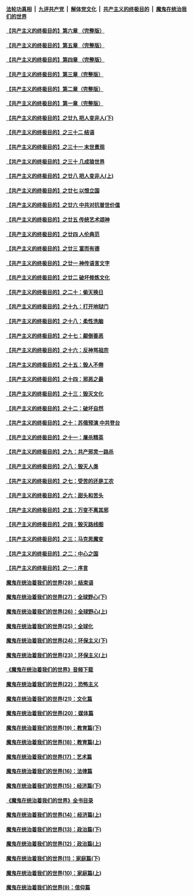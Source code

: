 

####  [法轮功真相](../../../../basic/blob/master/README.md?t=04090201) &nbsp;|&nbsp; [九评共产党](../../../../9ping.md/blob/master/README.md?t=04090201) &nbsp;|&nbsp; [解体党文化](../../../../jtdwh.md/blob/master/README.md?t=04090201)  &nbsp;|&nbsp; [共产主义的终极目的](../../../../gczydzjmd.md/blob/master/README.md?t=04090201) &nbsp;|&nbsp; [魔鬼在统治我们的世界](../../../../mgztzwmdsj.md/blob/master/README.md?t=04090201) 

#### [【共产主义的终极目的】第六章 （完整版）](../pages/nsc422/n11428913.md?t=04090201) 

#### [【共产主义的终极目的】第五章 （完整版）](../pages/nsc422/n11428912.md?t=04090201) 

#### [【共产主义的终极目的】第四章 （完整版）](../pages/nsc422/n11428907.md?t=04090201) 

#### [【共产主义的终极目的】第三章（完整版）](../pages/nsc422/n11428848.md?t=04090201) 

#### [【共产主义的终极目的】第二章（完整版）](../pages/nsc422/n11428831.md?t=04090201) 

#### [【共产主义的终极目的】第一章（完整版）](../pages/nsc422/n11417651.md?t=04090201) 

#### [【共产主义的终极目的】之廿九 把人变非人(下)](../pages/nsc422/n11344140.md?t=04090201) 

#### [【共产主义的终极目的】之三十二 结语](../pages/nsc422/n11360535.md?t=04090201) 

#### [【共产主义的终极目的】之三十一 末世景观](../pages/nsc422/n11351129.md?t=04090201) 

#### [【共产主义的终极目的】之三十 几成狼世界](../pages/nsc422/n11348280.md?t=04090201) 

#### [【共产主义的终极目的】之廿八 把人变非人(上)](../pages/nsc422/n11340492.md?t=04090201) 

#### [【共产主义的终极目的】之廿七 以恨立国](../pages/nsc422/n11336944.md?t=04090201) 

#### [【共产主义的终极目的】之廿六 中共对抗普世价值](../pages/nsc422/n11324785.md?t=04090201) 

#### [【共产主义的终极目的】之廿五 传统艺术颂神](../pages/nsc422/n11296396.md?t=04090201) 

#### [【共产主义的终极目的】之廿四 人伦典范](../pages/nsc422/n11296397.md?t=04090201) 

#### [【共产主义的终极目的】之廿三 富而有德](../pages/nsc422/n11283598.md?t=04090201) 

#### [【共产主义的终极目的】之廿一 神传语言文字](../pages/nsc422/n11263265.md?t=04090201) 

#### [【共产主义的终极目的】之廿二 破坏修炼文化](../pages/nsc422/n11245728.md?t=04090201) 

#### [【共产主义的终极目的】之二十：偷天换日](../pages/nsc422/n11238846.md?t=04090201) 

#### [【共产主义的终极目的】之十九：打开地狱门](../pages/nsc422/n11206376.md?t=04090201) 

#### [【共产主义的终极目的】之十八：柔性洗脑](../pages/nsc422/n11199994.md?t=04090201) 

#### [【共产主义的终极目的】之十七：颠倒善恶](../pages/nsc422/n11179782.md?t=04090201) 

#### [【共产主义的终极目的】之十六：反神骂祖宗](../pages/nsc422/n11166798.md?t=04090201) 

#### [【共产主义的终极目的】之十五：毁人不倦](../pages/nsc422/n11166792.md?t=04090201) 

#### [【共产主义的终极目的】之十四：邪恶之最](../pages/nsc422/n11150249.md?t=04090201) 

#### [【共产主义的终极目的】之十三：毁灭文化](../pages/nsc422/n11135227.md?t=04090201) 

#### [【共产主义的终极目的】之十二：破坏自然](../pages/nsc422/n11135214.md?t=04090201) 

#### [【共产主义的终极目的】之十：苏俄预演 中共登台](../pages/nsc422/n11118424.md?t=04090201) 

#### [【共产主义的终极目的】之十一：屠杀精英](../pages/nsc422/n11118442.md?t=04090201) 

#### [【共产主义的终极目的】之九：共产邪灵一路杀](../pages/nsc422/n11114139.md?t=04090201) 

#### [【共产主义的终极目的】之八：毁灭人类](../pages/nsc422/n11108503.md?t=04090201) 

#### [【共产主义的终极目的】之七：受苦的还是工农](../pages/nsc422/n11101809.md?t=04090201) 

#### [【共产主义的终极目的】之六：甜头和苦头](../pages/nsc422/n11096971.md?t=04090201) 

#### [【共产主义的终极目的】之五：万变不离其邪](../pages/nsc422/n11091285.md?t=04090201) 

#### [【共产主义的终极目的】之四：毁灭路线图](../pages/nsc422/n11086284.md?t=04090201) 

#### [【共产主义的终极目的】之三：马克思魔变](../pages/nsc422/n11061941.md?t=04090201) 

#### [【共产主义的终极目的】之二：中心之国](../pages/nsc422/n11047728.md?t=04090201) 

#### [【共产主义的终极目的】之一：序言](../pages/nsc422/n11086077.md?t=04090201) 

#### [魔鬼在统治着我们的世界(28)：结束语](../pages/nsc422/n10936246.md?t=04090201) 

#### [魔鬼在统治着我们的世界(27)：全球野心(下)](../pages/nsc422/n10928319.md?t=04090201) 

#### [魔鬼在统治着我们的世界(26)：全球野心(上)](../pages/nsc422/n10900318.md?t=04090201) 

#### [魔鬼在统治着我们的世界(25)：全球化](../pages/nsc422/n10788205.md?t=04090201) 

#### [魔鬼在统治着我们的世界(24)：环保主义(下)](../pages/nsc422/n10695307.md?t=04090201) 

#### [魔鬼在统治着我们的世界(23)：环保主义(上)](../pages/nsc422/n10688613.md?t=04090201) 

#### [《魔鬼在统治着我们的世界》音频下载](../pages/nsc422/n10635553.md?t=04090201) 

#### [魔鬼在统治着我们的世界(22)：恐怖主义](../pages/nsc422/n10614727.md?t=04090201) 

#### [魔鬼在统治着我们的世界(21)：文化篇](../pages/nsc422/n10597706.md?t=04090201) 

#### [魔鬼在统治着我们的世界(20)：媒体篇](../pages/nsc422/n10586579.md?t=04090201) 

#### [魔鬼在统治着我们的世界(19)：教育篇(下)](../pages/nsc422/n10564808.md?t=04090201) 

#### [魔鬼在统治着我们的世界(18)：教育篇(上)](../pages/nsc422/n10526970.md?t=04090201) 

#### [魔鬼在统治着我们的世界(17)：艺术篇](../pages/nsc422/n10499093.md?t=04090201) 

#### [魔鬼在统治着我们的世界(16)：法律篇](../pages/nsc422/n10485969.md?t=04090201) 

#### [魔鬼在统治着我们的世界(15)：经济篇(下)](../pages/nsc422/n10469975.md?t=04090201) 

#### [《魔鬼在统治着我们的世界》全书目录](../pages/nsc422/n10464261.md?t=04090201) 

#### [魔鬼在统治着我们的世界(14)：经济篇(上)](../pages/nsc422/n10457370.md?t=04090201) 

#### [魔鬼在统治着我们的世界(13)：政治篇(下)](../pages/nsc422/n10448270.md?t=04090201) 

#### [魔鬼在统治着我们的世界(12)：政治篇(上)](../pages/nsc422/n10444576.md?t=04090201) 

#### [魔鬼在统治着我们的世界(11)：家庭篇(下)](../pages/nsc422/n10440961.md?t=04090201) 

#### [魔鬼在统治着我们的世界(10)：家庭篇(上)](../pages/nsc422/n10435448.md?t=04090201) 

#### [魔鬼在统治着我们的世界(9)：信仰篇](../pages/nsc422/n10432159.md?t=04090201) 

